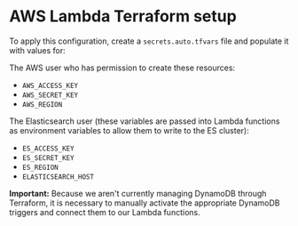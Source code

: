 # AWS Lambda Terraform setup

To apply this configuration, create a `secrets.auto.tfvars` file and populate it with values for:

The AWS user who has permission to create these resources:
- `AWS_ACCESS_KEY`
- `AWS_SECRET_KEY`
- `AWS_REGION`

The Elasticsearch user (these variables are passed into Lambda functions as environment variables to allow them to write to the ES cluster):
- `ES_ACCESS_KEY`
- `ES_SECRET_KEY`
- `ES_REGION`
- `ELASTICSEARCH_HOST`

**Important:** Because we aren't currently managing DynamoDB through Terraform, it is necessary to manually activate the appropriate DynamoDB triggers and connect them to our Lambda functions.

